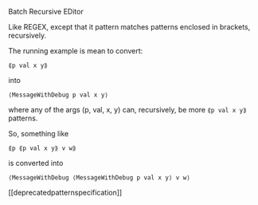 Batch Recursive EDitor

Like REGEX, except that it pattern matches patterns enclosed in brackets, recursively.

The running example is mean to convert:

`⟪p val x y⟫`

into 

`⟨MessageWithDebug p val x y⟩`

where any of the args (p, val, x, y) can, recursively, be more `⟪p val x y⟫` patterns.

So, something like

`⟪p ⟪p val x y⟫ v w⟫`

is converted into

`⟨MessageWithDebug ⟨MessageWithDebug p val x y⟩ v w⟩`

[[deprecatedpatternspecification]]
